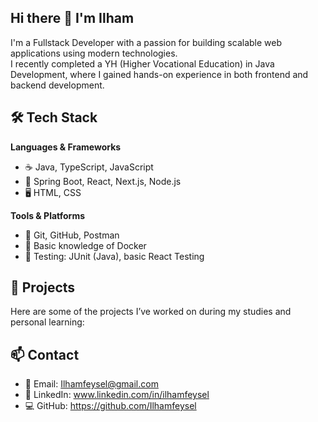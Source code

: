 ## Hi there 👋 I'm Ilham

I'm a Fullstack Developer with a passion for building scalable web applications using modern technologies.  
I recently completed a YH (Higher Vocational Education) in Java Development, where I gained hands-on experience in both frontend and backend development.

## 🛠️ Tech Stack

**Languages & Frameworks**  
- ☕ Java, TypeScript, JavaScript  
- 🧱 Spring Boot, React, Next.js, Node.js  
- 🖥️ HTML, CSS  

**Tools & Platforms**  
- 🔧 Git, GitHub, Postman  
- 🐳 Basic knowledge of Docker  
- 🧪 Testing: JUnit (Java), basic React Testing

## 🚀 Projects

Here are some of the projects I’ve worked on during my studies and personal learning:

## 📫 Contact

- 📧 Email: Ilhamfeysel@gmail.com  
- 💼 LinkedIn: www.linkedin.com/in/ilhamfeysel 
- 💻 GitHub: https://github.com/Ilhamfeysel

